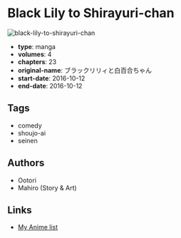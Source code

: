 # Black Lily to Shirayuri-chan

![black-lily-to-shirayuri-chan](https://cdn.myanimelist.net/images/manga/3/198117.jpg)

-   **type**: manga
-   **volumes**: 4
-   **chapters**: 23
-   **original-name**: ブラックリリィと白百合ちゃん
-   **start-date**: 2016-10-12
-   **end-date**: 2016-10-12

## Tags

-   comedy
-   shoujo-ai
-   seinen

## Authors

-   Ootori
-   Mahiro (Story & Art)

## Links

-   [My Anime list](https://myanimelist.net/manga/107885/Black_Lily_to_Shirayuri-chan)
